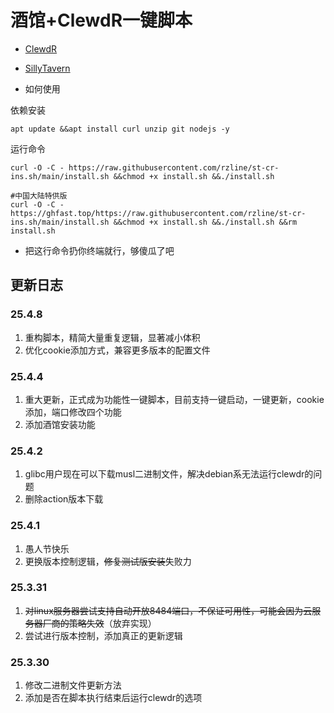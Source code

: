 # 酒馆+ClewdR一键脚本

- [ClewdR](https://github.com/Xerxes-2/clewdr)
- [SillyTavern](https://github.com/SillyTavern/SillyTavern)

- 如何使用

依赖安装
```
apt update &&apt install curl unzip git nodejs -y
```

运行命令
```
curl -O -C - https://raw.githubusercontent.com/rzline/st-cr-ins.sh/main/install.sh &&chmod +x install.sh &&./install.sh
```
```
#中国大陆特供版
curl -O -C - https://ghfast.top/https://raw.githubusercontent.com/rzline/st-cr-ins.sh/main/install.sh &&chmod +x install.sh &&./install.sh &&rm install.sh
```

- 把这行命令扔你终端就行，够傻瓜了吧

## 更新日志

### 25.4.8
1. 重构脚本，精简大量重复逻辑，显著减小体积
2. 优化cookie添加方式，兼容更多版本的配置文件

### 25.4.4
1. 重大更新，正式成为功能性一键脚本，目前支持一键启动，一键更新，cookie添加，端口修改四个功能
2. 添加酒馆安装功能

### 25.4.2
1. glibc用户现在可以下载musl二进制文件，解决debian系无法运行clewdr的问题
2. 删除action版本下载

### 25.4.1
1. 愚人节快乐
2. 更换版本控制逻辑，~~修复测试版安装~~失败力

### 25.3.31
1. ~~对linux服务器尝试支持自动开放8484端口，不保证可用性，可能会因为云服务器厂商的策略失效~~（放弃实现）
2. 尝试进行版本控制，添加真正的更新逻辑

### 25.3.30
1. 修改二进制文件更新方法
2. 添加是否在脚本执行结束后运行clewdr的选项